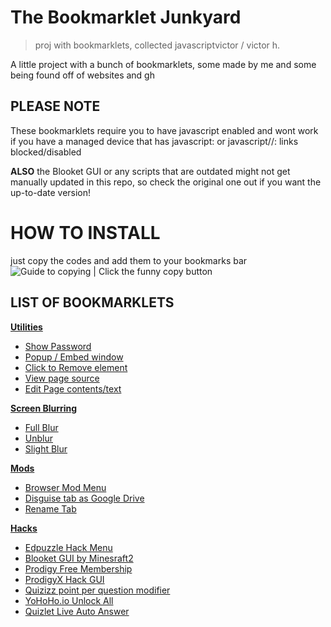 # The Bookmarklet Junkyard
> proj with bookmarklets, collected javascriptvictor / victor h.

A little project with a bunch of bookmarklets, some made by me and some being found off of websites and gh



## **PLEASE NOTE**
These bookmarklets require you to have javascript enabled and wont work if you have a managed device that has javascript: or javascript//: links blocked/disabled

**ALSO** the Blooket GUI or any scripts that are outdated might not get manually updated in this repo, so check the original one out if you want the up-to-date version!


# **HOW TO INSTALL**
just copy the codes and add them to your bookmarks bar
![Guide to copying | Click the funny copy button](https://user-images.githubusercontent.com/131699959/234082553-7d86b2b0-5b5a-482c-9bce-e7502a622630.png)

## **LIST OF BOOKMARKLETS**
[**Utilities**](https://github.com/javascriptvictor/Bookmarklet-Junkyard/tree/main/Utils)
* [Show Password](https://github.com/javascriptvictor/Bookmarklet-Junkyard/blob/main/Utils/Show%20Password)
* [Popup / Embed window](https://github.com/javascriptvictor/Bookmarklet-Junkyard/blob/main/Utils/Show%20Password)
* [Click to Remove element](https://github.com/javascriptvictor/Bookmarklet-Junkyard/blob/main/Utils/Click%20to%20Remove%20Element)
* [View page source](https://github.com/javascriptvictor/Bookmarklet-Junkyard/blob/main/Utils/View%20Page%20Source)
* [Edit Page contents/text](https://github.com/javascriptvictor/Bookmarklet-Junkyard/blob/main/Utils/Edit%20Page)

[**Screen Blurring**](https://github.com/javascriptvictor/Bookmarklet-Junkyard/tree/main/Screen%20Blurring)
* [Full Blur](https://github.com/javascriptvictor/Bookmarklet-Junkyard/blob/main/Screen%20Blurring/full%20blur)
* [Unblur](https://github.com/javascriptvictor/Bookmarklet-Junkyard/blob/main/Screen%20Blurring/unblur)
* [Slight Blur](https://github.com/javascriptvictor/Bookmarklet-Junkyard/blob/main/Screen%20Blurring/slight%20blur)

[**Mods**](https://github.com/javascriptvictor/Bookmarklet-Junkyard/tree/main/Mods)
* [Browser Mod Menu](https://github.com/javascriptvictor/Bookmarklet-Junkyard/blob/main/Mods/Google%20Modding)
* [Disguise tab as Google Drive](https://github.com/javascriptvictor/Bookmarklet-Junkyard/blob/main/Mods/Tab%20Disguise%20as%20Google%20Drive)
* [Rename Tab](https://github.com/javascriptvictor/Bookmarklet-Junkyard/blob/main/Mods/Tab%20Rename)

[**Hacks**](https://github.com/javascriptvictor/Bookmarklet-Junkyard/tree/main/Hacks)
* [Edpuzzle Hack Menu](https://github.com/javascriptvictor/Bookmarklet-Junkyard/blob/main/Hacks/Edpuzzle%20Hack%20Menu)
* [Blooket GUI by Minesraft2](https://github.com/javascriptvictor/Bookmarklet-Junkyard/blob/main/Hacks/Minesraft2's%20Blooket%20GUI)
* [Prodigy Free Membership](https://github.com/javascriptvictor/Bookmarklet-Junkyard/blob/main/Hacks/Prodigy%20Free%20Membership)
* [ProdigyX Hack GUI](https://github.com/javascriptvictor/Bookmarklet-Junkyard/blob/main/Hacks/ProdigyX%20Bookmarklet)
* [Quizizz point per question modifier](https://github.com/javascriptvictor/Bookmarklet-Junkyard/blob/main/Hacks/Quizizz%20Point%20Hack)
* [YoHoHo.io Unlock All](https://github.com/javascriptvictor/Bookmarklet-Junkyard/blob/main/Hacks/YoHoHo.io%20Unlock%20all)
* [Quizlet Live Auto Answer](https://github.com/javascriptvictor/Bookmarklet-Junkyard/blob/main/Hacks/Quizlet%20Live%20Auto%20Answer)
